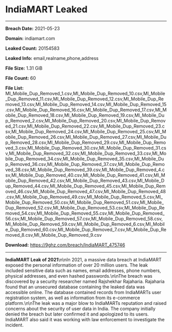 # IndiaMART Leaked

------------
**Breach Date:** 2021-05-23

**Domain:** indiamart.com

**Leaked Count:** 20154583

**Leaked Info:** email,realname,phone,address

**File Size:** 1.31 GiB

**File Count:** 60

**File List:** MI_Mobile_Dup_Removed_1.csv,MI_Mobile_Dup_Removed_10.csv,MI_Mobile_Dup_Removed_11.csv,MI_Mobile_Dup_Removed_12.csv,MI_Mobile_Dup_Removed_13.csv,MI_Mobile_Dup_Removed_14.csv,MI_Mobile_Dup_Removed_15.csv,MI_Mobile_Dup_Removed_16.csv,MI_Mobile_Dup_Removed_17.csv,MI_Mobile_Dup_Removed_18.csv,MI_Mobile_Dup_Removed_19.csv,MI_Mobile_Dup_Removed_2.csv,MI_Mobile_Dup_Removed_20.csv,MI_Mobile_Dup_Removed_21.csv,MI_Mobile_Dup_Removed_22.csv,MI_Mobile_Dup_Removed_23.csv,MI_Mobile_Dup_Removed_24.csv,MI_Mobile_Dup_Removed_25.csv,MI_Mobile_Dup_Removed_26.csv,MI_Mobile_Dup_Removed_27.csv,MI_Mobile_Dup_Removed_28.csv,MI_Mobile_Dup_Removed_29.csv,MI_Mobile_Dup_Removed_3.csv,MI_Mobile_Dup_Removed_30.csv,MI_Mobile_Dup_Removed_31.csv,MI_Mobile_Dup_Removed_32.csv,MI_Mobile_Dup_Removed_33.csv,MI_Mobile_Dup_Removed_34.csv,MI_Mobile_Dup_Removed_35.csv,MI_Mobile_Dup_Removed_36.csv,MI_Mobile_Dup_Removed_37.csv,MI_Mobile_Dup_Removed_38.csv,MI_Mobile_Dup_Removed_39.csv,MI_Mobile_Dup_Removed_4.csv,MI_Mobile_Dup_Removed_40.csv,MI_Mobile_Dup_Removed_41.csv,MI_Mobile_Dup_Removed_42.csv,MI_Mobile_Dup_Removed_43.csv,MI_Mobile_Dup_Removed_44.csv,MI_Mobile_Dup_Removed_45.csv,MI_Mobile_Dup_Removed_46.csv,MI_Mobile_Dup_Removed_47.csv,MI_Mobile_Dup_Removed_48.csv,MI_Mobile_Dup_Removed_49.csv,MI_Mobile_Dup_Removed_5.csv,MI_Mobile_Dup_Removed_50.csv,MI_Mobile_Dup_Removed_51.csv,MI_Mobile_Dup_Removed_52.csv,MI_Mobile_Dup_Removed_53.csv,MI_Mobile_Dup_Removed_54.csv,MI_Mobile_Dup_Removed_55.csv,MI_Mobile_Dup_Removed_56.csv,MI_Mobile_Dup_Removed_57.csv,MI_Mobile_Dup_Removed_58.csv,MI_Mobile_Dup_Removed_59.csv,MI_Mobile_Dup_Removed_6.csv,MI_Mobile_Dup_Removed_60.csv,MI_Mobile_Dup_Removed_7.csv,MI_Mobile_Dup_Removed_8.csv,MI_Mobile_Dup_Removed_9.csv

**Download:** https://9ghz.com/breach/IndiaMART_475746

------------
**IndiaMART Leak of 2021**\n\nIn 2021, a massive data breach at IndiaMART exposed the personal information of over 20 million users. The leak included sensitive data such as names, email addresses, phone numbers, physical addresses, and even hashed passwords.\n\nThe breach was discovered by a security researcher named Rajshekhar Rajaharia. Rajaharia found that an unsecured database containing the leaked data was accessible online. The database contained records from IndiaMARTs user registration system, as well as information from its e-commerce platform.\n\nThe leak was a major blow to IndiaMARTs reputation and raised concerns about the security of user data in India. The company initially denied the breach but later confirmed it and apologized to its users. IndiaMART also said it was working with law enforcement to investigate the incident.
